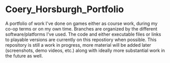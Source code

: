 # Coery_Horsburgh_Portfolio

A portfolio of work I've done on games either as course work, during my co-op terms or on my own time. Branches are organized by the different software/platforms I've used. The code and either executable files or links to playable versions are currently on this repostiory when possible. This repository is still a work in progress, more material will be added later (screenshots, demo videos, etc.) along with ideally more substantial work in the future as well.
